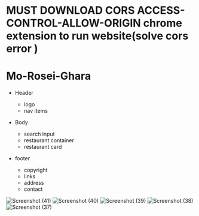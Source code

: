 # MUST DOWNLOAD CORS ACCESS-CONTROL-ALLOW-ORIGIN chrome extension to run website(solve cors error )

# Mo-Rosei-Ghara

- Header

  - logo
  - nav items

- Body

  - search input
  - restaurant container
  - restaurant card

- footer

  - copyright
  - links
  - address
  - contact


![Screenshot (41)](https://github.com/suvendu021/Food-Ordering-Website/assets/102411414/8e604e83-0c96-4e57-995d-31f73d5d5c8d)
![Screenshot (40)](https://github.com/suvendu021/Food-Ordering-Website/assets/102411414/651234bf-9780-4a82-ac7a-5b7a43558d13)
![Screenshot (39)](https://github.com/suvendu021/Food-Ordering-Website/assets/102411414/bdee2c8d-b966-4f0b-a5b9-0033caf014e1)
![Screenshot (38)](https://github.com/suvendu021/Food-Ordering-Website/assets/102411414/1dbd2708-8c88-45f0-aca2-37f96795a306)
![Screenshot (37)](https://github.com/suvendu021/Food-Ordering-Website/assets/102411414/f735e237-18e7-4838-bedd-93e826c2ac10)
